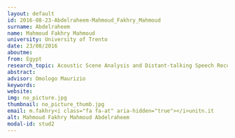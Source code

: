 ```yaml
---
layout: default 
id: 2016-08-23-Abdelraheem-Mahmoud_Fakhry_Mahmoud
surname: Abdelraheem
name: Mahmoud Fakhry Mahmoud
university: University of Trento
date: 23/08/2016
aboutme: 
from: Egypt
research_topic: Acoustic Scene Analysis and Distant-talking Speech Recognition
abstract: 
advisor: Omologo Maurizio
keywords: 
website: 
img: no_picture.jpg
thumbnail: no_picture_thumb.jpg
email: m.fakhry<i class="fa fa-at" aria-hidden="true"></i>unitn.it
alt: Mahmoud Fakhry Mahmoud Abdelraheem
modal-id: stud2
---
```

